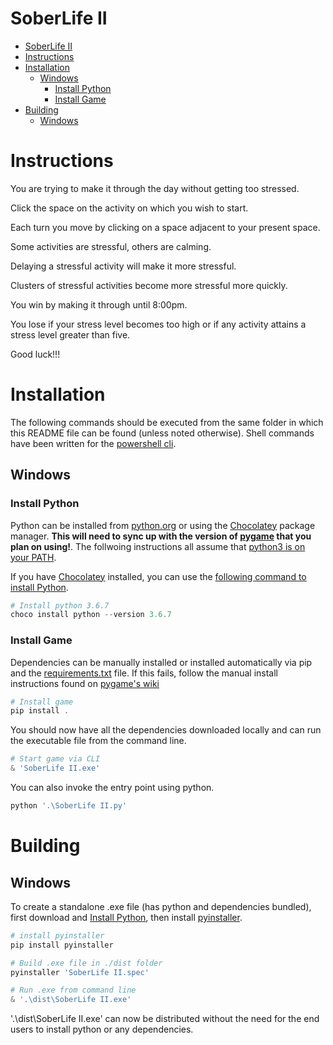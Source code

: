 # SoberLife II



- [SoberLife II](#soberlife-ii)
- [Instructions](#instructions)
- [Installation](#installation)
  - [Windows](#windows)
    - [Install Python](#install-python)
    - [Install Game](#install-game)
- [Building](#building)
  - [Windows](#windows-1)

# Instructions

You are trying to make it through the day without getting too stressed.

Click the space on the activity on which you wish to start.

Each turn you move by clicking on a space adjacent to your present space.

Some activities are stressful, others are calming.

Delaying a stressful activity will make it more stressful.

Clusters of stressful activities become more stressful more quickly.

You win by making it through until 8:00pm.

You lose if your stress level becomes too high or if any activity attains a stress level greater than five.

Good luck!!!


# Installation
The following commands should be executed from the same folder in which this README file can be found (unless noted otherwise). Shell commands have been written for the [powershell cli](https://en.wikipedia.org/wiki/PowerShell).

## Windows

### Install Python
Python can be installed from [python.org](https://www.python.org/downloads/) or using the [Chocolatey](https://chocolatey.org/) package manager. **This will need to sync up with the version of [pygame](https://www.pygame.org) that you plan on using!**. The follwoing instructions all assume that [python3 is on your PATH](https://www.pygame.org/wiki/GettingStarted#Windows%20installation).

If you have [Chocolatey](https://chocolatey.org) installed, you can use the [following command to install Python](https://chocolatey.org/packages/python/).

```powershell
# Install python 3.6.7
choco install python --version 3.6.7
```

### Install Game
Dependencies can be manually installed or installed automatically via pip and the [requirements.txt](requirements.txt) file. If this fails, follow the manual install instructions found on [pygame's wiki](https://www.pygame.org/wiki/GettingStarted#Windows%20installation)

```powershell
# Install game
pip install .
```

You should now have all the dependencies downloaded locally and can run the executable file from the command line.

```powershell
# Start game via CLI
& 'SoberLife II.exe'
```

You can also invoke the entry point using python.

```powershell
python '.\SoberLife II.py'
```

# Building
## Windows
To create a standalone .exe file (has python and dependencies bundled), first download and [Install Python](#install-python), then install [pyinstaller](https://pyinstaller.readthedocs.io/en/stable/installation.html). 

```powershell
# install pyinstaller
pip install pyinstaller

# Build .exe file in ./dist folder
pyinstaller 'SoberLife II.spec'

# Run .exe from command line
& '.\dist\SoberLife II.exe'
```

'.\dist\SoberLife II.exe' can now be distributed without the need for the end users to install python or any dependencies. 
